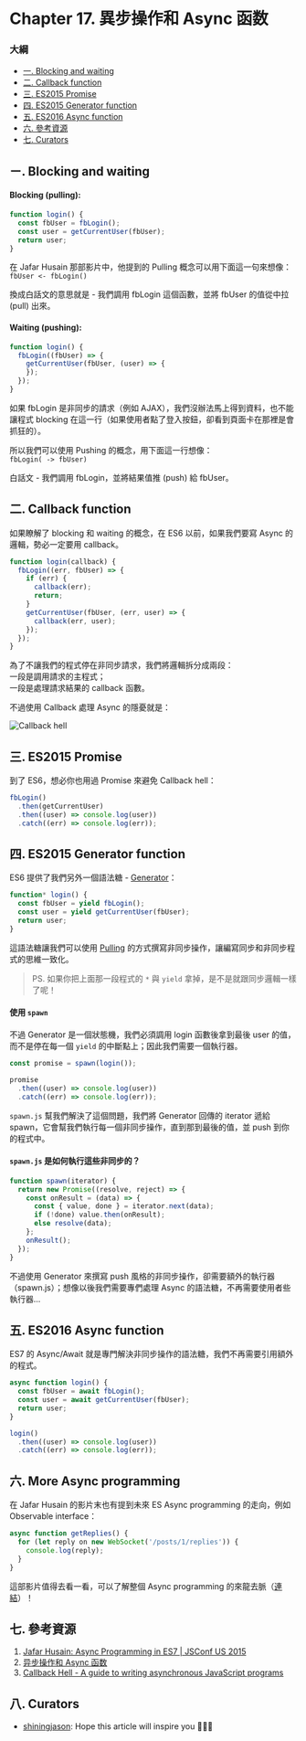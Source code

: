 # Chapter 17. 異步操作和 Async 函数

### 大綱

- [一. Blocking and waiting](#ㄧ-blocking-and-waiting)
- [二. Callback function](#二-callback-function)
- [三. ES2015 Promise](#三-es2015-promise)
- [四. ES2015 Generator function](#四-es2015-generator-function)
- [五. ES2016 Async function](#五-es2015-async-function)
- [六. 參考資源](#六-參考資源)
- [七. Curators](#七-curators)

## ㄧ. Blocking and waiting

#### Blocking (pulling):

```js
function login() {
  const fbUser = fbLogin();
  const user = getCurrentUser(fbUser);
  return user;
}
```

在 Jafar Husain 那部影片中，他提到的 Pulling 概念可以用下面這一句來想像：  
`fbUser <- fbLogin()`  

換成白話文的意思就是 - 我們調用 fbLogin 這個函數，並將 fbUser 的值從中拉 (pull) 出來。

#### Waiting (pushing):

```js
function login() {
  fbLogin((fbUser) => {
    getCurrentUser(fbUser, (user) => {
    });
  });
}
```

如果 fbLogin 是非同步的請求（例如 AJAX），我們沒辦法馬上得到資料，也不能讓程式 blocking 在這一行（如果使用者點了登入按鈕，卻看到頁面卡在那裡是會抓狂的）。

所以我們可以使用 Pushing 的概念，用下面這一行想像：  
`fbLogin( -> fbUser)`  

白話文 - 我們調用 fbLogin，並將結果值推 (push) 給 fbUser。

## 二. Callback function

如果瞭解了 blocking 和 waiting 的概念，在 ES6 以前，如果我們要寫 Async 的邏輯，勢必一定要用 callback。

```js
function login(callback) {
  fbLogin((err, fbUser) => {
    if (err) {
      callback(err);
      return;
    }
    getCurrentUser(fbUser, (err, user) => {
      callback(err, user);
    });
  });
}
```

為了不讓我們的程式停在非同步請求，我們將邏輯拆分成兩段：  
一段是調用請求的主程式；  
一段是處理請求結果的 callback 函數。

不過使用 Callback 處理 Async 的隱憂就是：  

![Callback hell](http://icompile.eladkarako.com/wp-content/uploads/2016/01/icompile.eladkarako.com_callback_hell.gif)

## 三. ES2015 Promise

到了 ES6，想必你也用過 Promise 來避免 Callback hell：

```js
fbLogin()
  .then(getCurrentUser)
  .then((user) => console.log(user))
  .catch((err) => console.log(err));
```

## 四. ES2015 Generator function

ES6 提供了我們另外一個語法糖 - [Generator](../chapter-15)：

```js
function* login() {
  const fbUser = yield fbLogin();
  const user = yield getCurrentUser(fbUser);
  return user;
}
```

這語法糖讓我們可以使用 [Pulling](#blocking-pulling) 的方式撰寫非同步操作，讓編寫同步和非同步程式的思維一致化。

> PS. 如果你把上面那一段程式的 `*` 與 `yield` 拿掉，是不是就跟同步邏輯一樣了呢！

#### 使用 `spawn`

不過 Generator 是一個狀態機，我們必須調用 login 函數後拿到最後 user 的值，而不是停在每一個 `yield` 的中斷點上；因此我們需要一個執行器。

```js
const promise = spawn(login());

promise
  .then((user) => console.log(user))
  .catch((err) => console.log(err));
```

`spawn.js` 幫我們解決了這個問題，我們將 Generator 回傳的 iterator 遞給 spawn，它會幫我們執行每一個非同步操作，直到那到最後的值，並 push 到你的程式中。

#### `spawn.js` 是如何執行這些非同步的？

```js
function spawn(iterator) {
  return new Promise((resolve, reject) => {
    const onResult = (data) => {
      const { value, done } = iterator.next(data);
      if (!done) value.then(onResult);
      else resolve(data);
    };
    onResult();
  });
}
```

不過使用 Generator 來撰寫 push 風格的非同步操作，卻需要額外的執行器（spawn.js）；想像以後我們需要專們處理 Async 的語法糖，不再需要使用者些執行器...

## 五. ES2016 Async function

ES7 的 Async/Await 就是專門解決非同步操作的語法糖，我們不再需要引用額外的程式。

```js
async function login() {
  const fbUser = await fbLogin();
  const user = await getCurrentUser(fbUser);
  return user;
}

login()
  .then((user) => console.log(user))
  .catch((err) => console.log(err));
```

## 六. More Async programming

在 Jafar Husain 的影片末也有提到未來 ES Async programming 的走向，例如 Observable interface：

```js
async function getReplies() {
  for (let reply on new WebSocket('/posts/1/replies')) {
    console.log(reply);
  }
}
```

這部影片值得去看一看，可以了解整個 Async programming 的來龍去脈（[連結](https://www.youtube.com/watch?v=lil4YCCXRYc)）！

## 七. 參考資源

1. [Jafar Husain: Async Programming in ES7 | JSConf US 2015](https://www.youtube.com/watch?v=lil4YCCXRYc)
2. [异步操作和 Async 函数](http://es6.ruanyifeng.com/#docs/async)
3. [Callback Hell - A guide to writing asynchronous JavaScript programs](http://callbackhell.com/)

## 八. Curators

- [shiningjason](http://shiningjason1989.github.io/): Hope this article will inspire you 🍾🍾🍾

